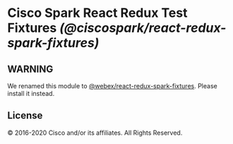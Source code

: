 # Cisco Spark React Redux Test Fixtures _(@ciscospark/react-redux-spark-fixtures)_

## WARNING

We renamed this module to [@webex/react-redux-spark-fixtures](https://www.npmjs.com/package/@webex/react-redux-spark-fixtures). Please install it instead.

## License

© 2016-2020 Cisco and/or its affiliates. All Rights Reserved.
